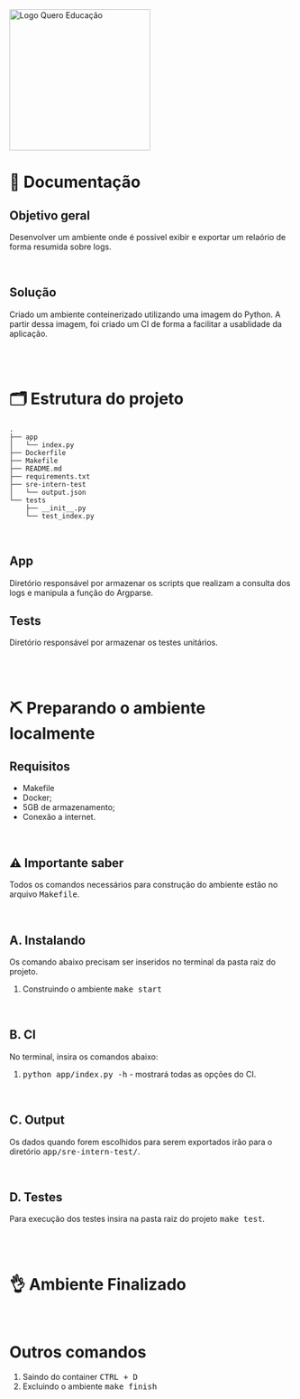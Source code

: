 <img src="https://gestao.quero.com/wp-content/uploads/2020/01/Logo-Quero-Institucional-Colorido-Tela-RGB-2.png" width="250px" alt="Logo Quero Educação">

</br>

# 📄 Documentação

## Objetivo geral
Desenvolver um ambiente onde é possivel exibir e exportar um relaório de forma resumida sobre logs.

</br>

## Solução
Criado um ambiente conteinerizado utilizando uma imagem do Python. A partir dessa imagem,  foi criado um CI de forma a facilitar a usablidade da aplicação.

</br>
</br>

# 🗂️ Estrutura do projeto
```
.
├── app
│   └── index.py
├── Dockerfile
├── Makefile
├── README.md
├── requirements.txt
├── sre-intern-test
│   └── output.json
└── tests
    ├── __init__.py
    └── test_index.py

```

</br>

## App
Diretório responsável por armazenar os scripts que realizam a consulta dos logs e manipula a função do Argparse.

## Tests
Diretório responsável por armazenar os testes unitários.

</br>
</br>

# ⛏️ Preparando o ambiente localmente
## Requisitos
- Makefile
- Docker;
- 5GB de armazenamento;
- Conexão a internet.

</br>

## ⚠️ Importante saber
Todos os comandos necessários para construção do ambiente estão no arquivo <kbd>Makefile</kbd>.

</br>

## A. Instalando
Os comando abaixo precisam ser inseridos no terminal da pasta raiz do projeto.
1. Construindo o ambiente <kbd>make start</kbd>

</br>

## B. CI

No terminal, insira os comandos abaixo:
1. <kbd>python app/index.py -h</kbd> - mostrará todas as opções do CI.

</br>

## C. Output

Os dados quando forem escolhidos para serem exportados irão para o diretório
<kbd>app/sre-intern-test/</kbd>.

</br>

## D. Testes

Para execução dos testes insira na pasta raiz do projeto <kbd>make test</kbd>.

</br>
</br>

# 👌 Ambiente Finalizado

</br>

# Outros comandos
1. Saindo do container <kbd>CTRL + D</kbd>
2. Excluindo o ambiente <kbd>make finish</kbd>
